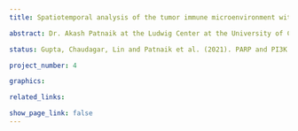 ```yaml
---
title: Spatiotemporal analysis of the tumor immune microenvironment within human primary and metastatic prostate cancer (Ludwig Center at the University of Chicago)

abstract: Dr. Akash Patnaik at the Ludwig Center at the University of Chicago is focused on understanding why only ~10-25% of metastatic, castrate-resistant prostate cancer (mCRPC) patients respond to these therapies targeting immune checkpoint proteins such as CTLA-4, PD-1 and PD-L1. The reasons for this are thought to lie in the composition and organization of the tumor immune microenvironment. The properties of the tumor micro-environment primary versus metastatic prostate cancer are therefore being studied to better understand how tumor-immune interactions change as a function of disease progression. We hope that this will lead to discovery of new resistance mechanisms and targets for therapeutic intervention.  

status: Gupta, Chaudagar, Lin and Patnaik et al. (2021). PARP and PI3K inhibitor combination therapy eradicates c-MYC-driven murine prostate cancers via cGAS/STING pathway activation within tumor-associated macrophages (in review)

project_number: 4

graphics:

related_links:

show_page_link: false
---
```

